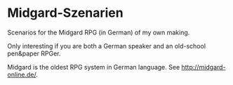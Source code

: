 # Midgard-Szenarien

Scenarios for the Midgard RPG (in German) of my own making.

Only interesting if you are both a German speaker and an old-school
pen&paper RPGer.

Midgard is the oldest RPG system in German language.
See http://midgard-online.de/.
